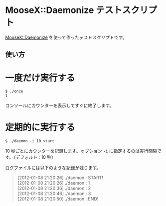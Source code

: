 MooseX::Daemonize テストスクリプト
==================================
[MooseX::Daemonize][moosex-daemonize] を使って作ったテストスクリプトです。

使い方
------

# 一度だけ実行する

	$ ./once
	1

コンソールにカウンターを表示してすぐに終了します。

# 定期的に実行する

	$ ./daemon -i 10 start

10 秒ごとにカウンターを記録します。オプション `-i` に指定するのは実行間隔です。（デフォルト : 10 秒）

ログファイルには以下のような記録が残ります。

> [2012-01-08 21:20:26] ./daemon : START!  
> [2012-01-08 21:20:26] ./daemon : 1  
> [2012-01-08 21:20:36] ./daemon : 2  
> [2012-01-08 21:20:46] ./daemon : 3  
> [2012-01-08 21:20:50] ./daemon : END!

[moosex-daemonize]: http://search.cpan.org/~stevan/MooseX-Daemonize-0.13/lib/MooseX/Daemonize.pm "MooseX::Daemonize - search.cpan.org"

